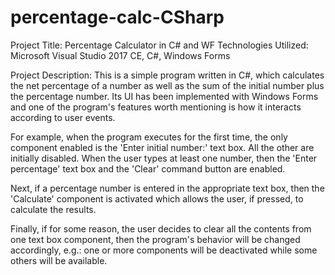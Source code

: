 # percentage-calc-CSharp

Project Title: Percentage Calculator in C# and WF
Technologies Utilized: Microsoft Visual Studio 2017 CE, C#, Windows Forms

Project Description: This is a simple program written in C#, which calculates the net percentage of a number as well as the sum of the initial number plus the percentage number. Its UI has been implemented with Windows Forms and one of the program's features worth mentioning is how it interacts according to user events.

For example, when the program executes for the first time, the only component enabled is the 'Enter initial number:' text box. All the other are initially disabled. When the user types at least one number, then the 'Enter percentage' text box and the 'Clear' command button are enabled.

Next, if a percentage number is entered in the appropriate text box, then the 'Calculate' component is activated which allows the user, if pressed, to calculate the results.

Finally, if for some reason, the user decides to clear all the contents from one text box component, then the program's behavior will be changed accordingly, e.g.: one or more components will be deactivated while some others will be available.
